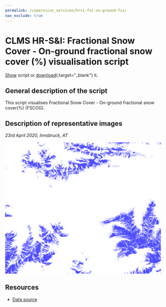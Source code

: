 ```yaml
---
permalink: /copernicus_services/hrsi-fsc-on-ground-fsi/
nav_exclude: true
---
```


# CLMS HR-S&I: Fractional Snow Cover - On-ground fractional snow cover (%) visualisation script

<a href="#" id='togglescript'>Show</a> script or [download](script.js){:target="_blank"} it.
<div id='script_view' style="display:none">
{% highlight javascript %}
{% include_relative script.js %}
{% endhighlight %}
</div>

## General description of the script  
This script visualises Fractional Snow Cover - On-ground fractional snow cover(%) (FSCOG).

  
## Description of representative images
*23rd April 2020, Innsbruck, AT* 

![FSCOG](fig/figure.png)  

## Resources

- [Data source](https://land.copernicus.eu/pan-european/biophysical-parameters/high-resolution-snow-and-ice-monitoring/snow-products)

